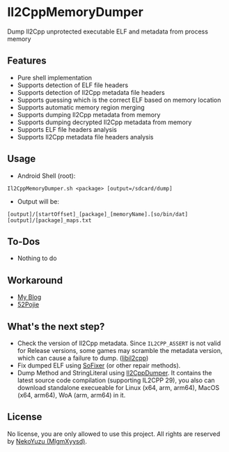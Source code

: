 # Il2CppMemoryDumper

Dump Il2Cpp unprotected executable ELF and metadata from process memory

## Features

- Pure shell implementation
- Supports detection of ELF file headers
- Supports detection of Il2Cpp metadata file headers
- Supports guessing which is the correct ELF based on memory location
- Supports automatic memory region merging
- Supports dumping Il2Cpp metadata from memory
- Supports dumping decrypted Il2Cpp metadata from memory
- Supports ELF file headers analysis
- Supports Il2Cpp metadata file headers analysis

## Usage

- Android Shell (root):

```
Il2CppMemoryDumper.sh <package> [output=/sdcard/dump]
```

- Output will be:
```
[output]/[startOffset]_[package]_[memoryName].[so/bin/dat]
[output]/[package]_maps.txt
```

## To-Dos

- Nothing to do

## Workaround

- [My Blog](https://www.neko.ink/2023/10/15/dump-il2cpp-executable-from-memory/)
- [52Pojie](https://www.52pojie.cn/thread-1844587-1-1.html)

## What's the next step?

- Check the version of Il2Cpp metadata. Since `IL2CPP_ASSERT` is not valid for Release versions, some games may scramble the metadata version, which can cause a failure to dump. ([libil2cpp](https://github.com/MlgmXyysd/libil2cpp))
- Fix dumped ELF using [SoFixer](https://github.com/F8LEFT/SoFixer) (or other repair methods).
- Dump Method and StringLiteral using [Il2CppDumper](https://github.com/MlgmXyysd/Il2CppDumper-Standalone). It contains the latest source code compilation (supporting IL2CPP 29), you also can download standalone execueable for Linux (x64, arm, arm64), MacOS (x64, arm64), WoA (arm, arm64) in it.

## License

No license, you are only allowed to use this project. All rights are reserved by [NekoYuzu (MlgmXyysd)](https://github.com/MlgmXyysd).
